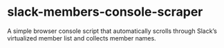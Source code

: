 # slack-members-console-scraper
A simple browser console script that automatically scrolls through Slack’s virtualized member list and collects member names.
